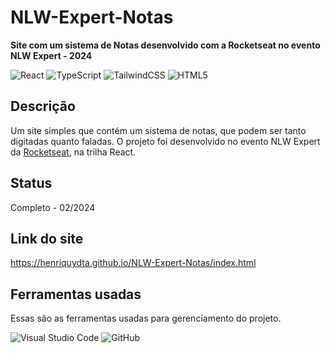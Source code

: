 # NLW-Expert-Notas

**Site com um sistema de Notas desenvolvido com a Rocketseat no evento NLW Expert - 2024**

![React](https://img.shields.io/badge/react-%2320232a.svg?style=for-the-badge&logo=react&logoColor=%2361DAFB)
![TypeScript](https://img.shields.io/badge/typescript-%23007ACC.svg?style=for-the-badge&logo=typescript&logoColor=white)
![TailwindCSS](https://img.shields.io/badge/tailwindcss-%2338B2AC.svg?style=for-the-badge&logo=tailwind-css&logoColor=white)
![HTML5](https://img.shields.io/badge/html5-%23E34F26.svg?style=for-the-badge&logo=html5&logoColor=white)

## Descrição
Um site simples que contém um sistema de notas, que podem ser tanto digitadas quanto faladas.
O projeto foi desenvolvido no evento NLW Expert da [Rocketseat](https://www.rocketseat.com.br), na trilha React.

## Status
Completo - 02/2024

## Link do site
https://henriquydta.github.io/NLW-Expert-Notas/index.html

## Ferramentas usadas
Essas são as ferramentas usadas para gerenciamento do projeto.

![Visual Studio Code](https://img.shields.io/badge/Visual%20Studio%20Code-0078d7.svg?style=for-the-badge&logo=visual-studio-code&logoColor=white)
![GitHub](https://img.shields.io/badge/github-%23121011.svg?style=for-the-badge&logo=github&logoColor=white)
